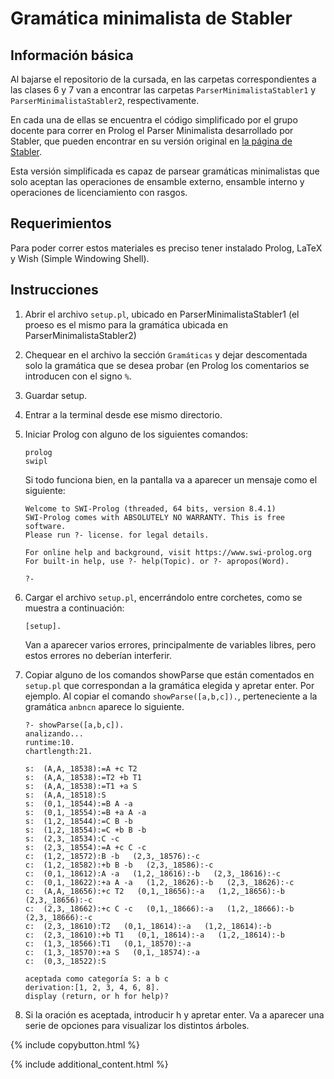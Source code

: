 # Gramática minimalista de Stabler

## Información básica

Al bajarse el repositorio de la cursada, en las carpetas correspondientes a las clases 6 y 7 van a encontrar las carpetas `ParserMinimalistaStabler1` y `ParserMinimalistaStabler2`, respectivamente. 

En cada una de ellas se encuentra el código simplificado por el grupo docente para correr en Prolog el Parser Minimalista desarrollado por Stabler, que pueden encontrar en su versión original en [la página de Stabler](https://linguistics.ucla.edu/person/edward-stabler/).

Esta versión simplificada es capaz de parsear gramáticas minimalistas que solo aceptan las operaciones de ensamble externo, ensamble interno y operaciones de licenciamiento con rasgos. 
 
## Requerimientos

Para poder correr estos materiales es preciso tener instalado Prolog, LaTeX y Wish (Simple Windowing Shell).

## Instrucciones

1. Abrir el archivo ``setup.pl``, ubicado en ParserMinimalistaStabler1 (el proeso es el mismo para la gramática ubicada en ParserMinimalistaStabler2)
2. Chequear en el archivo la sección ``Gramáticas`` y dejar descomentada solo la gramática que se desea probar (en Prolog los comentarios se introducen con el signo ``%``.
3. Guardar setup.
4. Entrar a la terminal desde ese mismo directorio.
5. Iniciar Prolog con alguno de los siguientes comandos: 
   
    ```
    prolog
    swipl
    ```

   Si todo funciona bien, en la pantalla va a aparecer un mensaje como el siguiente:
   
   ```
   Welcome to SWI-Prolog (threaded, 64 bits, version 8.4.1)
   SWI-Prolog comes with ABSOLUTELY NO WARRANTY. This is free software.
   Please run ?- license. for legal details.
   
   For online help and background, visit https://www.swi-prolog.org
   For built-in help, use ?- help(Topic). or ?- apropos(Word).
   
   ?- 
   ```

6. Cargar el archivo ``setup.pl``, encerrándolo entre corchetes, como se muestra a continuación:
   
   ```
   [setup].
   ```
   
   Van a aparecer varios errores, principalmente de variables libres, pero estos errores no deberían interferir.

7. Copiar alguno de los comandos showParse que están comentados en ``setup.pl`` que correspondan a la gramática elegida y apretar enter. Por ejemplo. Al copiar el comando ``showParse([a,b,c]).``, perteneciente a la gramática ``anbncn`` aparece lo siguiente.
   
   ```
   ?- showParse([a,b,c]).
   analizando...
   runtime:10.
   chartlength:21.
   
   s:  (A,A,_18538):=A +c T2   
   s:  (A,A,_18538):=T2 +b T1   
   s:  (A,A,_18538):=T1 +a S   
   s:  (A,A,_18518):S   
   s:  (0,1,_18544):=B A -a   
   s:  (0,1,_18554):=B +a A -a   
   s:  (1,2,_18544):=C B -b   
   s:  (1,2,_18554):=C +b B -b   
   s:  (2,3,_18534):C -c   
   s:  (2,3,_18554):=A +c C -c   
   c:  (1,2,_18572):B -b   (2,3,_18576):-c   
   c:  (1,2,_18582):+b B -b   (2,3,_18586):-c   
   c:  (0,1,_18612):A -a   (1,2,_18616):-b   (2,3,_18616):-c   
   c:  (0,1,_18622):+a A -a   (1,2,_18626):-b   (2,3,_18626):-c   
   c:  (A,A,_18656):+c T2   (0,1,_18656):-a   (1,2,_18656):-b   (2,3,_18656):-c   
   c:  (2,3,_18662):+c C -c   (0,1,_18666):-a   (1,2,_18666):-b   (2,3,_18666):-c   
   c:  (2,3,_18610):T2   (0,1,_18614):-a   (1,2,_18614):-b   
   c:  (2,3,_18610):+b T1   (0,1,_18614):-a   (1,2,_18614):-b   
   c:  (1,3,_18566):T1   (0,1,_18570):-a   
   c:  (1,3,_18570):+a S   (0,1,_18574):-a   
   c:  (0,3,_18522):S   
   
   aceptada como categoría S: a b c
   derivation:[1, 2, 3, 4, 6, 8].
   display (return, or h for help)? 
   ```
   
8. Si la oración es aceptada, introducir h y apretar enter. Va a aparecer una serie de opciones para visualizar los distintos árboles.

{% include copybutton.html %}

{% include additional_content.html %}
